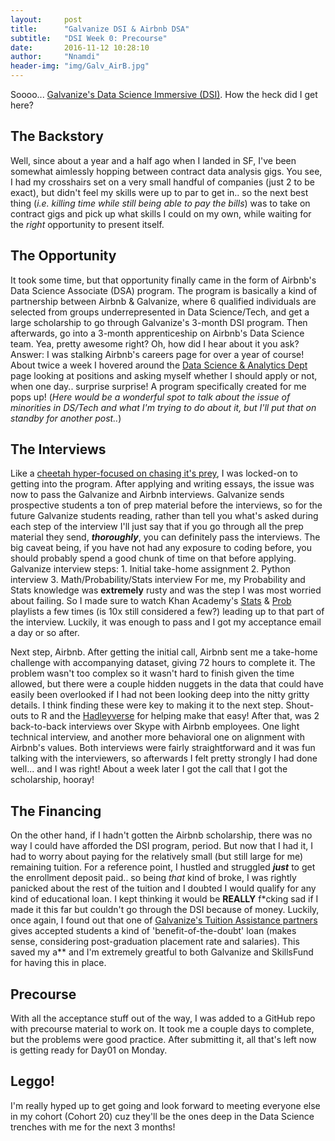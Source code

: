 ```yaml
---
layout:     post
title:      "Galvanize DSI & Airbnb DSA"
subtitle:   "DSI Week 0: Precourse"
date:       2016-11-12 10:28:10
author:     "Nnamdi"
header-img: "img/Galv_AirB.jpg"
---
```


Soooo... [Galvanize's Data Science Immersive (DSI)](http://www.galvanize.com/courses/data-science). How the heck did I get here?

## The Backstory
Well, since about a year and a half ago when I landed in SF, I've been somewhat aimlessly hopping between contract data analysis gigs.  You see, I had my crosshairs set on a very small handful of companies (just 2 to be exact), but didn't feel my skills were up to par to get in.. so the next best thing (_i.e. killing time while still being able to pay the bills_) was to take on contract gigs and pick up what skills I could on my own, while waiting for the _right_ opportunity to present itself.

## The Opportunity
It took some time, but that opportunity finally came in the form of Airbnb's Data Science Associate (DSA) program. The program is basically a kind of partnership between Airbnb & Galvanize, where 6 qualified individuals are selected from groups underrepresented in Data Science/Tech, and get a large scholarship to go through Galvanize's 3-month DSI program. Then afterwards, go into a 3-month apprenticeship on Airbnb's Data Science team. Yea, pretty awesome right?  Oh, how did I hear about it you ask?  Answer: I was stalking Airbnb's careers page for over a year of course! About twice a week I hovered around the [Data Science & Analytics Dept](https://www.airbnb.co.in/careers/departments/data-science-analytics) page looking at positions and asking myself whether I should apply or not, when one day.. surprise surprise! A program specifically created for me pops up! (_Here would be a wonderful spot to talk about the issue of minorities in DS/Tech and what I'm trying to do about it, but I'll put that on standby for another post.._)

## The Interviews
Like a [cheetah hyper-focused on chasing it's prey](https://www.youtube.com/watch?v=NuyeVN7PuTM), I was locked-on to getting into the program. After applying and writing essays, the issue was now to pass the Galvanize and Airbnb interviews.
Galvanize sends prospective students a ton of prep material before the interviews, so for the future Galvanize students reading, rather than tell you what's asked during each step of the interview I'll just say that if you go through all the prep material they send, **_thoroughly_**, you can definitely pass the interviews. The big caveat being, if you have not had any exposure to coding before, you should probably spend a good chunk of time on that before applying.
Galvanize interview steps:
     1. Initial take-home assignment
     2. Python interview
     3. Math/Probability/Stats interview
For me, my Probability and Stats knowledge was **extremely** rusty and was the step I was most worried about failing. So I made sure to watch Khan Academy's [Stats](https://www.youtube.com/watch?v=uhxtUt_-GyM&list=PL1328115D3D8A2566) & [Prob](https://www.youtube.com/watch?v=uzkc-qNVoOk&list=PLC58778F28211FA19) playlists a few times (is 10x still considered a few?) leading up to that part of the interview. Luckily, it was enough to pass and I got my acceptance email a day or so after.

Next step, Airbnb. After getting the initial call, Airbnb sent me a take-home challenge with accompanying dataset, giving 72 hours to complete it. The problem wasn't too complex so it wasn't hard to finish given the time allowed, but there were a couple hidden nuggets in the data that could have easily been overlooked if I had not been looking deep into the nitty gritty details. I think finding these were key to making it to the next step. Shout-outs to R and the [Hadleyverse](http://blog.revolutionanalytics.com/2015/03/hadleyverse.html) for helping make that easy!
After that, was 2 back-to-back interviews over Skype with Airbnb employees. One light technical interview, and another more behavioral one on alignment with Airbnb's values. Both interviews were fairly straightforward and it was fun talking with the interviewers, so afterwards I felt pretty strongly I had done well... and I was right! About a week later I got the call that I got the scholarship, hooray!

## The Financing
On the other hand, if I hadn't gotten the Airbnb scholarship, there was no way I could have afforded the DSI program, period. But now that I had it, I had to worry about paying for the relatively small (but still large for me) remaining tuition. For a reference point, I hustled and struggled **_just_** to get the enrollment deposit paid.. so being _that_ kind of broke, I was rightly panicked about the rest of the tuition and I doubted I would qualify for any kind of educational loan. I kept thinking it would be **REALLY** f*cking sad if I made it this far but couldn't go through the DSI because of money. Luckily, once again, I found out that one of [Galvanize's Tuition Assistance partners](www.galvanize.com/scholarships) gives accepted students a kind of 'benefit-of-the-doubt' loan (makes sense, considering post-graduation placement rate and salaries). This saved my a** and I'm extremely greatful to both Galvanize and SkillsFund for having this in place.

## Precourse
With all the acceptance stuff out of the way, I was added to a GitHub repo with precourse material to work on. It took me a couple days to complete, but the problems were good practice. After submitting it, all that's left now is getting ready for Day01 on Monday.

## Leggo!
I'm really hyped up to get going and look forward to meeting everyone else in my cohort (Cohort 20) cuz they'll be the ones deep in the Data Science trenches with me for the next 3 months!
